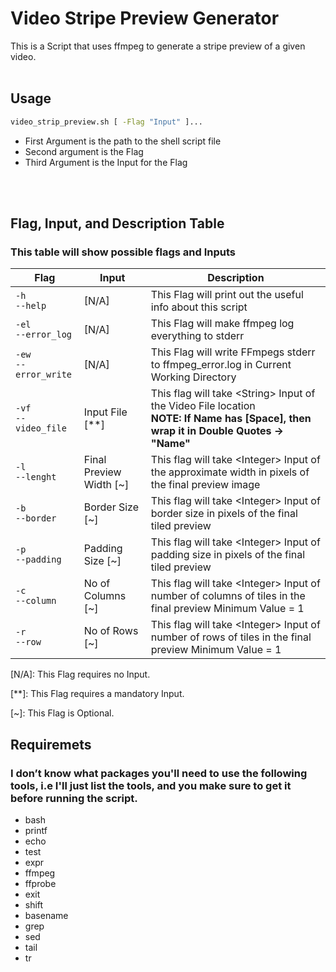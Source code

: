 Video Stripe Preview Generator
===

This is a Script that uses ffmpeg to generate a stripe preview of a given video.
<br></br>


Usage
---
```bash
video_strip_preview.sh [ -Flag "Input" ]...

```

- First Argument is the path to the shell script file
- Second argument is the Flag
- Third Argument is the Input for the Flag

<br></br>

Flag, Input, and Description Table
---
### This table will show possible flags and Inputs

Flag | Input | Description
---|---|---
`-h`<br> `--help`| [N/A] | This Flag will print out the useful info about this script
`-el`<br> `--error_log`| [N/A] | This Flag will make ffmpeg log everything to stderr
`-ew`<br> `--error_write`| [N/A] | This Flag will write FFmpegs stderr to ffmpeg_error.log in Current Working Directory
`-vf`<br>`--video_file`| Input File [**] | This flag will take \<String\> Input of the Video File location<br><b>NOTE: If Name has [Space], then wrap it in Double Quotes -> "Name"</b>
`-l`<br>`--lenght`| Final Preview Width [~] | This flag will take \<Integer\> Input of the approximate width in pixels of the final preview image
`-b`<br>`--border`| Border Size [~] | This flag will take \<Integer\> Input of border size in pixels of the final tiled preview
`-p`<br>`--padding`| Padding Size [~] | This flag will take \<Integer\> Input of padding size in pixels of the final tiled preview
`-c`<br>`--column` | No of Columns [~] | This flag will take \<Integer\> Input of number of columns of tiles in the final preview Minimum Value = 1
`-r`<br>`--row`| No of Rows [~] | This flag will take \<Integer\> Input of number of rows of tiles in the final preview Minimum Value = 1

[N/A]: This Flag requires no Input.

[**]: This Flag requires a mandatory Input.

[~]: This Flag is Optional.


Requiremets
---
### I don’t know what packages you'll need to use the following tools, i.e I'll just list the tools, and you make sure to get it before running the script.
- bash
- printf
- echo
- test
- expr
- ffmpeg
- ffprobe
- exit
- shift
- basename
- grep
- sed
- tail
- tr
